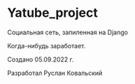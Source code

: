 # Yatube_project

Социальная сеть, запиленная на Django

Когда-нибудь заработает.

Создано 05.09.2022 г.

Разработал Руслан Ковальский
